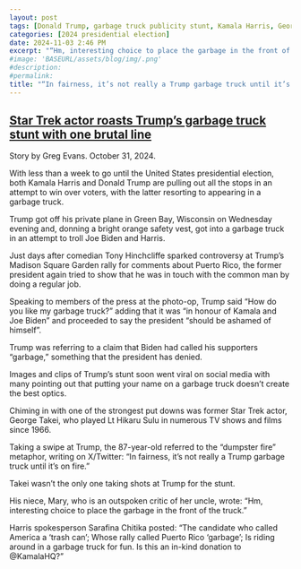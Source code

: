 ```yaml
---
layout: post
tags: [Donald Trump, garbage truck publicity stunt, Kamala Harris, George Takei, Star Trek, Mary Trump, politics]
categories: [2024 presidential election]
date: 2024-11-03 2:46 PM
excerpt: "“Hm, interesting choice to place the garbage in the front of the truck.” – Mary Trump, psychologist, Donald's niece"
#image: 'BASEURL/assets/blog/img/.png'
#description:
#permalink:
title: "“In fairness, it’s not really a Trump garbage truck until it’s on fire.” – George Takei portrayed Lt. Hikaru. Sulu on Star Trek"
---
```



## [Star Trek actor roasts Trump’s garbage truck stunt with one brutal line](https://www.independent.co.uk/arts-entertainment/tv/news/trump-garbage-truck-george-takei-b2638940.html)

Story by Greg Evans. October 31, 2024.

With less than a week to go until the United States presidential election, both Kamala Harris and Donald Trump are pulling out all the stops in an attempt to win over voters, with the latter resorting to appearing in a garbage truck.

Trump got off his private plane in Green Bay, Wisconsin on Wednesday evening and, donning a bright orange safety vest, got into a garbage truck in an attempt to troll Joe Biden and Harris.

Just days after comedian Tony Hinchcliffe sparked controversy at Trump’s Madison Square Garden rally for comments about Puerto Rico, the former president again tried to show that he was in touch with the common man by doing a regular job.

Speaking to members of the press at the photo-op, Trump said “How do you like my garbage truck?” adding that it was “in honour of Kamala and Joe Biden” and proceeded to say the president “should be ashamed of himself”.

Trump was referring to a claim that Biden had called his supporters “garbage,” something that the president has denied.

Images and clips of Trump’s stunt soon went viral on social media with many pointing out that putting your name on a garbage truck doesn’t create the best optics.

Chiming in with one of the strongest put downs was former Star Trek actor, George Takei, who played Lt Hikaru Sulu in numerous TV shows and films since 1966.

Taking a swipe at Trump, the 87-year-old referred to the “dumpster fire” metaphor, writing on X/Twitter: “In fairness, it’s not really a Trump garbage truck until it’s on fire.”

Takei wasn’t the only one taking shots at Trump for the stunt.

His niece, Mary, who is an outspoken critic of her uncle, wrote: “Hm, interesting choice to place the garbage in the front of the truck.”

Harris spokesperson Sarafina Chitika posted: “The candidate who called America a ‘trash can’; Whose rally called Puerto Rico ‘garbage’; Is riding around in a garbage truck for fun. Is this an in-kind donation to @KamalaHQ?”
